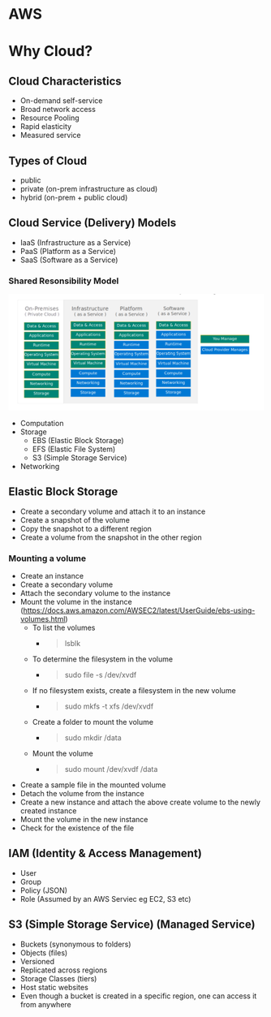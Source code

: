 # AWS #

# Why Cloud? #

## Cloud Characteristics ##
- On-demand self-service
- Broad network access
- Resource Pooling
- Rapid elasticity
- Measured service

## Types of Cloud ##
- public
- private (on-prem infrastructure as cloud)
- hybrid (on-prem + public cloud)

## Cloud Service (Delivery) Models
- IaaS (Infrastructure as a Service)
- PaaS (Platform as a Service)
- SaaS (Software as a Service)

### Shared Resonsibility Model ###
![image srm](./shared-resp-model.png)

- Computation
- Storage
    - EBS (Elastic Block Storage)
    - EFS (Elastic File System)
    - S3 (Simple Storage Service)
- Networking

## Elastic Block Storage ##
- Create a secondary volume and attach it to an instance
- Create a snapshot of the volume
- Copy the snapshot to a different region
- Create a volume from the snapshot in the other region

### Mounting a volume ###
- Create an instance
- Create a secondary volume
- Attach the secondary volume to the instance
- Mount the volume in the instance (https://docs.aws.amazon.com/AWSEC2/latest/UserGuide/ebs-using-volumes.html)
    - To list the volumes
        - > lsblk
    - To determine the filesystem in the volume
        - > sudo file -s /dev/xvdf
    - If no filesystem exists, create a filesystem in the new volume
        - > sudo mkfs -t xfs /dev/xvdf
    - Create a folder to mount the volume
        - > sudo mkdir /data
    - Mount the volume
        - > sudo mount /dev/xvdf /data
- Create a sample file in the mounted volume
- Detach the volume from the instance
- Create a new instance and attach the above create volume to the newly created instance
- Mount the volume in the new instance
- Check for the existence of the file

## IAM (Identity & Access Management) ##
- User
- Group
- Policy (JSON)
- Role (Assumed by an AWS Serviec eg EC2, S3 etc)

## S3 (Simple Storage Service) (Managed Service) ##
- Buckets (synonymous to folders)
- Objects (files)
- Versioned
- Replicated across regions
- Storage Classes (tiers)
- Host static websites
- Even though a bucket is created in a specific region, one can access it from anywhere
